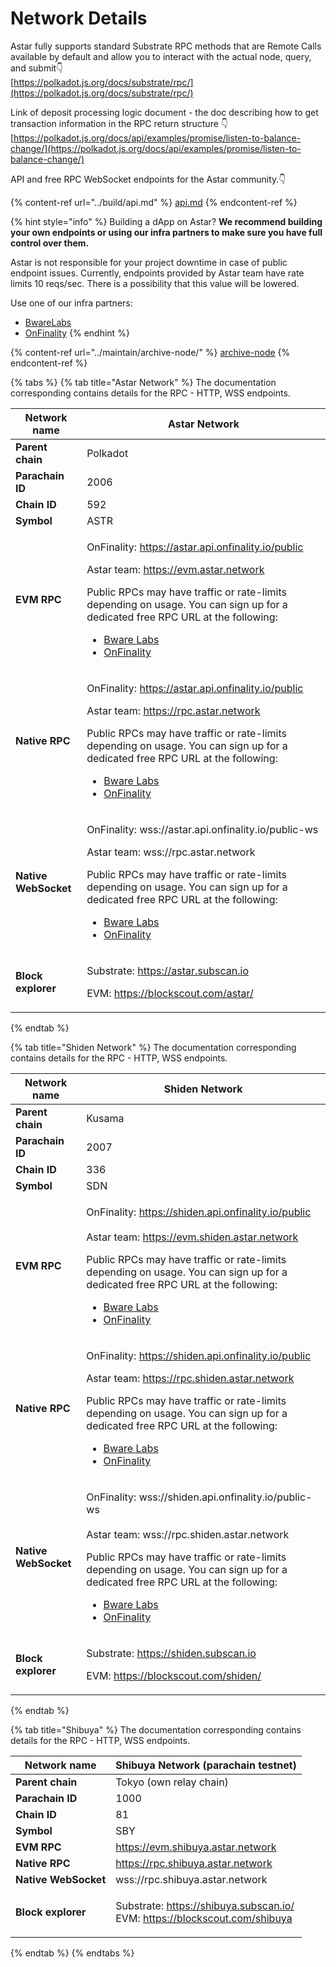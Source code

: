 # Network Details



Astar fully supports standard Substrate RPC methods that are Remote Calls available by default and allow you to interact with the actual node, query, and submit👇\
[https://polkadot.js.org/docs/substrate/rpc/](https://polkadot.js.org/docs/substrate/rpc/)

Link of deposit processing logic document - the doc describing how to get transaction information in the RPC return structure 👇\
[https://polkadot.js.org/docs/api/examples/promise/listen-to-balance-change/](https://polkadot.js.org/docs/api/examples/promise/listen-to-balance-change/)

API and free RPC WebSocket endpoints for the Astar community.👇

{% content-ref url="../build/api.md" %}
[api.md](../build/api.md)
{% endcontent-ref %}

{% hint style="info" %}
Building a dApp on Astar? **We recommend building your own endpoints or using our infra partners to make sure you have full control over them.**

Astar is not responsible for your project downtime in case of public endpoint issues. Currently, endpoints provided by Astar team have rate limits 10 reqs/sec. There is a possibility that this value will be lowered.



Use one of our infra partners:

* [BwareLabs](https://app.bwarelabs.com)
* [OnFinality](https://www.onfinality.io)
{% endhint %}

{% content-ref url="../maintain/archive-node/" %}
[archive-node](../maintain/archive-node/)
{% endcontent-ref %}

{% tabs %}
{% tab title="Astar Network" %}
The documentation corresponding contains details for the RPC - HTTP, WSS endpoints.&#x20;

| **Network name**     | Astar Network                                                                                                                                                                                                                                                                                                                                                                       |
| -------------------- | ----------------------------------------------------------------------------------------------------------------------------------------------------------------------------------------------------------------------------------------------------------------------------------------------------------------------------------------------------------------------------------- |
| **Parent chain**     | Polkadot                                                                                                                                                                                                                                                                                                                                                                            |
| **Parachain ID**     | 2006                                                                                                                                                                                                                                                                                                                                                                                |
| **Chain ID**         | 592                                                                                                                                                                                                                                                                                                                                                                                 |
| **Symbol**           | ASTR                                                                                                                                                                                                                                                                                                                                                                                |
| **EVM RPC**          | <p>OnFinality: https://astar.api.onfinality.io/public</p><p></p><p>Astar team: https://evm.astar.network</p><p></p><p>Public RPCs may have traffic or rate-limits depending on usage. You can sign up for a dedicated free RPC URL at the following:</p><ul><li><a href="https://app.bwarelabs.com">Bware Labs</a></li><li><a href="https://onfinality.io">OnFinality</a></li></ul> |
| **Native RPC**       | <p>OnFinality: https://astar.api.onfinality.io/public</p><p></p><p>Astar team: https://rpc.astar.network</p><p></p><p>Public RPCs may have traffic or rate-limits depending on usage. You can sign up for a dedicated free RPC URL at the following:</p><ul><li><a href="https://app.bwarelabs.com">Bware Labs</a></li><li><a href="https://onfinality.io">OnFinality</a></li></ul> |
| **Native WebSocket** | <p>OnFinality: wss://astar.api.onfinality.io/public-ws</p><p></p><p>Astar team: wss://rpc.astar.network</p><p></p><p>Public RPCs may have traffic or rate-limits depending on usage. You can sign up for a dedicated free RPC URL at the following:</p><ul><li><a href="https://app.bwarelabs.com">Bware Labs</a></li><li><a href="https://onfinality.io">OnFinality</a></li></ul>  |
| **Block explorer**   | <p>Substrate: <a href="https://astar.subscan.io">https://astar.subscan.io</a></p><p>EVM: <a href="https://blockscout.com/astar/">https://blockscout.com/astar/</a></p>                                                                                                                                                                                                              |
{% endtab %}

{% tab title="Shiden Network" %}
The documentation corresponding contains details for the RPC - HTTP, WSS endpoints.&#x20;

| **Network name**     | Shiden Network                                                                                                                                                                                                                                                                                                                                                                              |
| -------------------- | ------------------------------------------------------------------------------------------------------------------------------------------------------------------------------------------------------------------------------------------------------------------------------------------------------------------------------------------------------------------------------------------- |
| **Parent chain**     | Kusama                                                                                                                                                                                                                                                                                                                                                                                      |
| **Parachain ID**     | 2007                                                                                                                                                                                                                                                                                                                                                                                        |
| **Chain ID**         | 336                                                                                                                                                                                                                                                                                                                                                                                         |
| **Symbol**           | SDN                                                                                                                                                                                                                                                                                                                                                                                         |
| **EVM RPC**          | <p>OnFinality: https://shiden.api.onfinality.io/public<br><br>Astar team: https://evm.shiden.astar.network</p><p></p><p>Public RPCs may have traffic or rate-limits depending on usage. You can sign up for a dedicated free RPC URL at the following:</p><ul><li><a href="https://app.bwarelabs.com">Bware Labs</a></li><li><a href="https://onfinality.io">OnFinality</a></li></ul>       |
| **Native RPC**       | <p>OnFinality: https://shiden.api.onfinality.io/public</p><p></p><p>Astar team: https://rpc.shiden.astar.network</p><p></p><p>Public RPCs may have traffic or rate-limits depending on usage. You can sign up for a dedicated free RPC URL at the following:</p><ul><li><a href="https://app.bwarelabs.com">Bware Labs</a></li><li><a href="https://onfinality.io">OnFinality</a></li></ul> |
| **Native WebSocket** | <p>OnFinality: wss://shiden.api.onfinality.io/public-ws<br><br>Astar team: wss://rpc.shiden.astar.network</p><p></p><p>Public RPCs may have traffic or rate-limits depending on usage. You can sign up for a dedicated free RPC URL at the following:</p><ul><li><a href="https://app.bwarelabs.com">Bware Labs</a></li><li><a href="https://onfinality.io">OnFinality</a></li></ul>        |
| **Block explorer**   | <p>Substrate: <a href="https://shiden.subscan.io">https://shiden.subscan.io</a></p><p>EVM: <a href="https://blockscout.com/shiden/">https://blockscout.com/shiden/</a></p>                                                                                                                                                                                                                  |
{% endtab %}

{% tab title="Shibuya" %}
The documentation corresponding contains details for the RPC - HTTP, WSS endpoints.&#x20;

| **Network name**     | Shibuya Network (parachain testnet)                                                                                                                                        |
| -------------------- | -------------------------------------------------------------------------------------------------------------------------------------------------------------------------- |
| **Parent chain**     | Tokyo (own relay chain)                                                                                                                                                    |
| **Parachain ID**     | 1000                                                                                                                                                                       |
| **Chain ID**         | 81                                                                                                                                                                         |
| **Symbol**           | SBY                                                                                                                                                                        |
| **EVM RPC**          | https://evm.shibuya.astar.network                                                                                                                                          |
| **Native RPC**       | https://rpc.shibuya.astar.network                                                                                                                                          |
| **Native WebSocket** | wss://rpc.shibuya.astar.network                                                                                                                                            |
| **Block explorer**   | <p>Substrate: <a href="https://shibuya.subscan.io">https://shibuya.subscan.io/</a><br>EVM: <a href="https://blockscout.com/shibuya">https://blockscout.com/shibuya</a></p> |
{% endtab %}
{% endtabs %}





